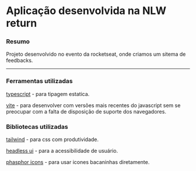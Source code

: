 # Aplicação desenvolvida na NLW return

### Resumo

<p>
  Projeto desenvolvido no evento da rocketseat, onde criamos um sitema de feedbacks.
</p>

---
### Ferramentas utilizadas

[typescript](https://www.typescriptlang.org/) - para tipagem estatica.

[vite](https://vitejs.dev/) - para desenvolver com versões mais recentes do javascript sem se preocupar com a falta de disposição de suporte dos navegadores.

### Bibliotecas utilizadas

[tailwind](https://tailwindcss.com/docs) - para css com produtividade.

[headless ui](https://headlessui.dev/) - para a acessibilidade de usuário.

[phasphor icons](https://phosphoricons.com/) - para usar icones bacaninhas diretamente.